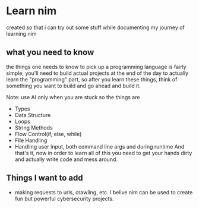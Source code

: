 # Learn nim

created so that i can try out some stuff while documenting my journey of learning nim


## what you need to know
the things one needs to know to pick up a programming language is fairly simple, you'll need to build actual projects at the end of the day to actually learn the "programming" part, so after you learn these things, think of something you want to build and go ahead and build it.

Note: use AI only when you are stuck
so the things are
 * Types
 * Data Structure
 * Loops
 * String Methods
 * Flow Control(if, else, while)
 * FIle Handling
 * Handling user input, both command line args and during runtime
 And that's it, now in order to learn all of this you need to get your hands dirty and actually write code and mess around.
## Things I want to add
 * making requests to urls, crawling, etc.
  I belive nim can be used to create fun but powerful cybersecurity projects.
